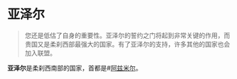 # 亚泽尔
> 您还是低估了自身的重要性。亚泽尔的誓约之门将起到非常关键的作用，而贵国又是柔刹西部最强大的国家。有了亚泽尔的支持，许多其他的国家也会加入联盟。

**亚泽尔**是柔刹西南部的国家，首都是#[阿兹米尔](locations/azimir)。
